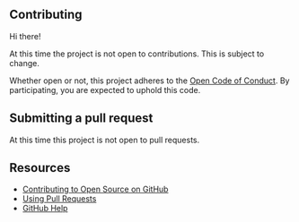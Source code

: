 ## Contributing

Hi there!

At this time the project is not open to contributions. This is subject to change.

Whether open or not, this project adheres to the [Open Code of Conduct](http://todogroup.org/opencodeofconduct/#gh-mysql-tools/opensource@github.com). By participating, you are expected to uphold this code.

## Submitting a pull request

At this time this project is not open to pull requests.

## Resources

- [Contributing to Open Source on GitHub](https://guides.github.com/activities/contributing-to-open-source/)
- [Using Pull Requests](https://help.github.com/articles/using-pull-requests/)
- [GitHub Help](https://help.github.com)
